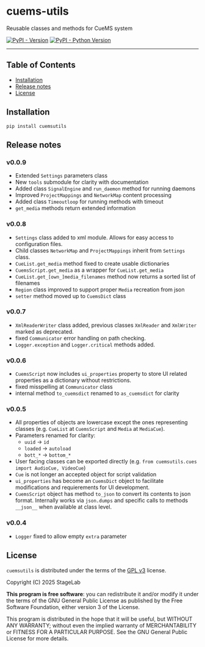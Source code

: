 # cuems-utils
Reusable classes and methods for CueMS system

[![PyPI - Version](https://img.shields.io/pypi/v/cuemsutils.svg)](https://pypi.org/project/cuemsutils)
[![PyPI - Python Version](https://img.shields.io/pypi/pyversions/cuemsutils.svg)](https://pypi.org/project/cuemsutils)

-----

## Table of Contents

- [Installation](#installation)
- [Release notes](#release-notes)
- [License](#license)

## Installation

```console
pip install cuemsutils
```

## Release notes

### v0.0.9
 - Extended `Settings` parameters class
 - New `tools` submodule for clarity with documentation
 - Added class `SignalEngine` and `run_daemon` method for running daemons
 - Improved `ProjectMappings` and `NetworkMap` content processing
 - Added class `Timeoutloop` for running methods with timeout
 - `get_media` methods return extended information

### v0.0.8
 - `Settings` class added to xml module. Allows for easy access to configuration files.
 - Child classes `NetworkMap` and `ProjectMappings` inherit from `Settings` class.
 - `CueList.get_media` method fixed to create usable dictionaries
 - `CuemsScript.get_media` as a wrapper for `CueList.get_media`
 - `CueList.get_[own_]media_filenames` method now returns a sorted list of filenames
 - `Region` class improved to support proper `Media` recreation from json
 - `setter` method moved up to `CuemsDict` class

### v0.0.7
 - `XmlReaderWriter` class added, previous classes `XmlReader` and `XmlWriter` marked as deprecated.
 - fixed `Communicator` error handling on path checking.
 - `Logger.exception` and `Logger.critical` methods added.

### v0.0.6
 - `CuemsScript` now includes `ui_properties` property to store UI related properties as a dictionary without restrictions.
 - fixed misspelling at `Communicator` class
 - internal method `to_cuemsdict` renamed to `as_cuemsdict` for clarity

### v0.0.5
 - All properties of objects are lowercase except the ones representing classes (e.g. `CueList` at `CuemsScript` and `Media` at `MediaCue`).
 - Parameters renamed for clarity:
    - `uuid`    -> `id`
    - `loaded`  -> `autoload`
    - `bott_*`  -> `bottom_*`
 - User facing classes can be exported directly (e.g. `from cuemsutils.cues import AudioCue, VideoCue`)
 - `Cue` is not longer an accepted object for script validation
 - `ui_properties` has become an `CuemsDict` object to facilitate modifications and requierements for UI development.
 - `CuemsScript` object has method `to_json` to convert its contents to json format. Internally works via `json.dumps` and specific calls to methods `__json__` when available at class level.

### v0.0.4
 - `Logger` fixed to allow empty `extra` parameter

## License

`cuemsutils` is distributed under the terms of the [GPL v3](https://www.gnu.org/licenses/gpl-3.0.html) license.

Copyright (C) 2025 StageLab

**This program is free software**: you can redistribute it and/or modify it under the terms of the GNU General Public License as published by the Free Software Foundation, either version 3 of the License.

This program is distributed in the hope that it will be useful, but WITHOUT ANY WARRANTY; without even the implied warranty of MERCHANTABILITY or FITNESS FOR A PARTICULAR PURPOSE.  See the GNU General Public License for more details.

